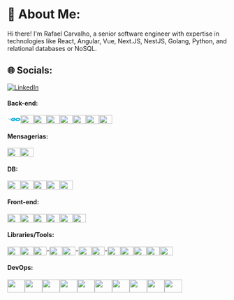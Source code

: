 <!-- <img src="https://github.com/rafaelcarvalhocaetano/rafaelcarvalhocaetano/blob/master/banner.png" height="250" width="1024"/> -->

# 💫 About Me:

Hi there! I'm Rafael Carvalho, a senior software engineer with expertise in technologies like React, Angular, Vue, Next.JS, NestJS, Golang, Python, and relational databases or NoSQL.

## 🌐 Socials:

[![LinkedIn](https://img.shields.io/badge/LinkedIn-%230077B5.svg?logo=linkedin&logoColor=white)](https://www.linkedin.com/in/rafael-carvalho-caetano/)

#### Back-end:

<div style="display: flex;">
  <img align="center" height="20" width="30" src="https://raw.githubusercontent.com/devicons/devicon/master/icons/go/go-original-wordmark.svg">
  <img align="center" height="20" width="30" src="https://cdn.jsdelivr.net/gh/devicons/devicon/icons/nodejs/nodejs-original.svg" />
  <img align="center" height="20" width="30" src="https://cdn.jsdelivr.net/gh/devicons/devicon/icons/python/python-original.svg" />
  <img align="center" height="20" width="30" src="https://cdn.jsdelivr.net/gh/devicons/devicon@latest/icons/typescript/typescript-original.svg" />
  <img align="center" height="20" width="30" src="https://cdn.jsdelivr.net/gh/devicons/devicon@latest/icons/dart/dart-original.svg" />
  <img align="center" height="20" width="30" src="https://cdn.jsdelivr.net/gh/devicons/devicon@latest/icons/java/java-original.svg" />
  <img align="center" height="20" width="30" src="https://cdn.jsdelivr.net/gh/devicons/devicon@latest/icons/nestjs/nestjs-original.svg" />
  <img align="center" height="20" width="30" src="https://cdn.jsdelivr.net/gh/devicons/devicon@latest/icons/spring/spring-original.svg" />
</div>

#### Mensagerias:

<div style="display: flex;">
  <img align="center" height="20" width="30" src="https://cdn.jsdelivr.net/gh/devicons/devicon@latest/icons/apachekafka/apachekafka-original.svg" />
  <img align="center" height="20" width="30" src="https://cdn.jsdelivr.net/gh/devicons/devicon@latest/icons/rabbitmq/rabbitmq-original.svg" />
</div>

#### DB:

<div style="display: flex;">
  <img align="center" height="20" width="30" src="https://cdn.jsdelivr.net/gh/devicons/devicon@latest/icons/postgresql/postgresql-original.svg" />
  <img align="center" height="20" width="30" src="https://cdn.jsdelivr.net/gh/devicons/devicon@latest/icons/redis/redis-original.svg" />
  <img align="center" height="20" width="30" src="https://cdn.jsdelivr.net/gh/devicons/devicon@latest/icons/mongodb/mongodb-original.svg" />
  <img align="center" height="20" width="30" src="https://cdn.jsdelivr.net/gh/devicons/devicon@latest/icons/dynamodb/dynamodb-original.svg" />
  <img align="center" height="20" width="30" src="https://cdn.jsdelivr.net/gh/devicons/devicon@latest/icons/sqlite/sqlite-original.svg" />
</div>

#### Front-end:

<div style="display: flex;">
  <img align="center" height="20" width="30" src="https://cdn.jsdelivr.net/gh/devicons/devicon@latest/icons/react/react-original.svg">
  <img align="center" height="20" width="30" src="https://cdn.jsdelivr.net/gh/devicons/devicon@latest/icons/angular/angular-original.svg" />
  <img align="center" height="20" width="30" src="https://cdn.jsdelivr.net/gh/devicons/devicon/icons/vuejs/vuejs-original.svg" />
  <img align="center" height="20" width="30" src="https://cdn.jsdelivr.net/gh/devicons/devicon/icons/nextjs/nextjs-original.svg" />
  <img align="center" height="20" width="30" src="https://cdn.jsdelivr.net/gh/devicons/devicon@latest/icons/flutter/flutter-original.svg" />
  <img align="center" height="20" width="30" src="https://cdn.jsdelivr.net/gh/devicons/devicon@latest/icons/nuxtjs/nuxtjs-original.svg"/>
</div>

#### Libraries/Tools:

<div style="display: flex;">
  <img align="center" height="20" width="30" src="https://cdn.jsdelivr.net/gh/devicons/devicon@latest/icons/prisma/prisma-original.svg" />
  <img align="center" height="20" width="30" src="https://cdn.jsdelivr.net/gh/devicons/devicon@latest/icons/sqlalchemy/sqlalchemy-original.svg" />
  <img align="center" height="20" width="30" src="https://cdn.jsdelivr.net/gh/devicons/devicon@latest/icons/sequelize/sequelize-original.svg" />
  -
  <img align="center" height="20" width="30" src="https://cdn.jsdelivr.net/gh/devicons/devicon@latest/icons/redux/redux-original.svg" />
  <img align="center" height="20" width="30" src="https://cdn.jsdelivr.net/gh/devicons/devicon@latest/icons/graphql/graphql-plain.svg" />
  -
  <img align="center" height="20" width="30" src="https://cdn.jsdelivr.net/gh/devicons/devicon@latest/icons/ngrx/ngrx-original.svg" />
  <img align="center" height="20" width="30" src="https://cdn.jsdelivr.net/gh/devicons/devicon@latest/icons/rxjs/rxjs-original.svg" />
  -
  <img align="center" height="20" width="30" src="https://cdn.jsdelivr.net/gh/devicons/devicon/icons/sass/sass-original.svg" />
  <img align="center" height="20" width="30" src="https://cdn.jsdelivr.net/gh/devicons/devicon@latest/icons/html5/html5-original.svg"/>
  <img align="center" height="20" width="30" src="https://cdn.jsdelivr.net/gh/devicons/devicon@latest/icons/jest/jest-plain.svg"/>
  <img align="center" height="20" width="30" src="https://cdn.jsdelivr.net/gh/devicons/devicon@latest/icons/karma/karma-original.svg"/>
  <img align="center" height="20" width="30" src="https://cdn.jsdelivr.net/gh/devicons/devicon@latest/icons/storybook/storybook-original-wordmark.svg"/>
</div>

#### DevOps:

<div style="display: flex;">
  <img align="center" height="30" width="40" src="https://cdn.jsdelivr.net/gh/devicons/devicon@latest/icons/amazonwebservices/amazonwebservices-original-wordmark.svg" />
  <img align="center" height="30" width="40" src="https://cdn.jsdelivr.net/gh/devicons/devicon@latest/icons/googlecloud/googlecloud-original.svg" />
  <img align="center" height="30" width="40" src="https://cdn.jsdelivr.net/gh/devicons/devicon@latest/icons/jenkins/jenkins-line.svg" />
  <img align="center" height="30" width="40" src="https://cdn.jsdelivr.net/gh/devicons/devicon@latest/icons/linux/linux-original.svg" />
  <img align="center" height="30" width="40" src="https://cdn.jsdelivr.net/gh/devicons/devicon@latest/icons/nginx/nginx-original.svg" />
  <img align="center" height="30" width="40" src="https://cdn.jsdelivr.net/gh/devicons/devicon@latest/icons/terraform/terraform-original.svg" />
  <img align="center" height="30" width="40" src="https://cdn.jsdelivr.net/gh/devicons/devicon@latest/icons/docker/docker-original.svg" />
  <img align="center" height="30" width="40" src="https://cdn.jsdelivr.net/gh/devicons/devicon@latest/icons/kubernetes/kubernetes-original.svg" />
  <img align="center" height="30" width="40" src="https://cdn.jsdelivr.net/gh/devicons/devicon@latest/icons/git/git-original.svg" />
  <img align="center" height="30" width="40" src="https://cdn.jsdelivr.net/gh/devicons/devicon@latest/icons/gitlab/gitlab-original.svg" />
</div>
